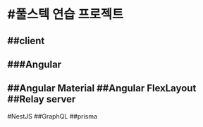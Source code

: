#풀스텍 연습 프로젝트
===================
##client
--------
###Angular
----------
##Angular Material
##Angular FlexLayout
##Relay
server
------
#NestJS
##GraphQL
##prisma
